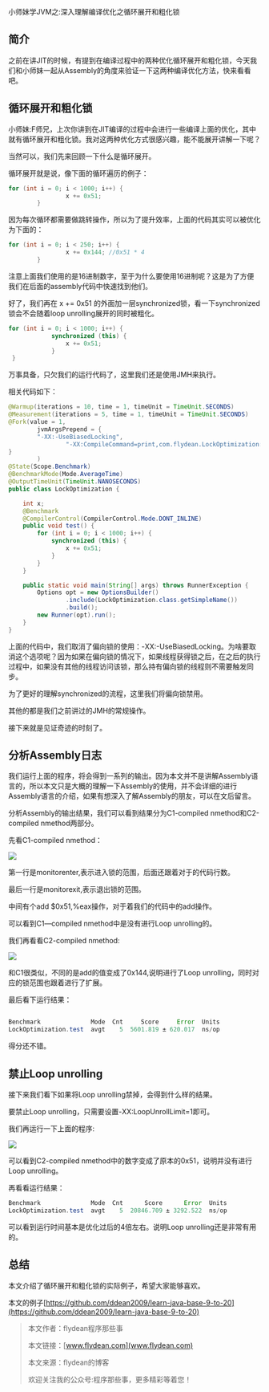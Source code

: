 小师妹学JVM之:深入理解编译优化之循环展开和粗化锁

## 简介

之前在讲JIT的时候，有提到在编译过程中的两种优化循环展开和粗化锁，今天我们和小师妹一起从Assembly的角度来验证一下这两种编译优化方法，快来看看吧。

## 循环展开和粗化锁

小师妹:F师兄，上次你讲到在JIT编译的过程中会进行一些编译上面的优化，其中就有循环展开和粗化锁。我对这两种优化方式很感兴趣，能不能展开讲解一下呢？

当然可以，我们先来回顾一下什么是循环展开。

循环展开就是说，像下面的循环遍历的例子：

~~~java
for (int i = 0; i < 1000; i++) {
                x += 0x51;
        }
~~~

因为每次循环都需要做跳转操作，所以为了提升效率，上面的代码其实可以被优化为下面的：

~~~java
for (int i = 0; i < 250; i++) {
                x += 0x144; //0x51 * 4
        }
~~~

注意上面我们使用的是16进制数字，至于为什么要使用16进制呢？这是为了方便我们在后面的assembly代码中快速找到他们。

好了，我们再在 x += 0x51 的外面加一层synchronized锁，看一下synchronized锁会不会随着loop unrolling展开的同时被粗化。

~~~java
for (int i = 0; i < 1000; i++) {
            synchronized (this) {
                x += 0x51;
            }
 }
~~~

万事具备，只欠我们的运行代码了，这里我们还是使用JMH来执行。

相关代码如下：

~~~java
@Warmup(iterations = 10, time = 1, timeUnit = TimeUnit.SECONDS)
@Measurement(iterations = 5, time = 1, timeUnit = TimeUnit.SECONDS)
@Fork(value = 1,
        jvmArgsPrepend = {
        "-XX:-UseBiasedLocking",
                "-XX:CompileCommand=print,com.flydean.LockOptimization::test"
}
        )
@State(Scope.Benchmark)
@BenchmarkMode(Mode.AverageTime)
@OutputTimeUnit(TimeUnit.NANOSECONDS)
public class LockOptimization {

    int x;
    @Benchmark
    @CompilerControl(CompilerControl.Mode.DONT_INLINE)
    public void test() {
        for (int i = 0; i < 1000; i++) {
            synchronized (this) {
                x += 0x51;
            }
        }
    }

    public static void main(String[] args) throws RunnerException {
        Options opt = new OptionsBuilder()
                .include(LockOptimization.class.getSimpleName())
                .build();
        new Runner(opt).run();
    }
}
~~~

上面的代码中，我们取消了偏向锁的使用：-XX:-UseBiasedLocking。为啥要取消这个选项呢？因为如果在偏向锁的情况下，如果线程获得锁之后，在之后的执行过程中，如果没有其他的线程访问该锁，那么持有偏向锁的线程则不需要触发同步。

为了更好的理解synchronized的流程，这里我们将偏向锁禁用。

其他的都是我们之前讲过的JMH的常规操作。

接下来就是见证奇迹的时刻了。

## 分析Assembly日志

我们运行上面的程序，将会得到一系列的输出。因为本文并不是讲解Assembly语言的，所以本文只是大概的理解一下Assembly的使用，并不会详细的进行Assembly语言的介绍，如果有想深入了解Assembly的朋友，可以在文后留言。

分析Assembly的输出结果，我们可以看到结果分为C1-compiled nmethod和C2-compiled nmethod两部分。

先看C1-compiled nmethod：

![](https://img-blog.csdnimg.cn/20200603231112541.png?x-oss-process=image/watermark,type_ZmFuZ3poZW5naGVpdGk,shadow_0,text_aHR0cDovL3d3dy5mbHlkZWFuLmNvbQ==,size_35,color_8F8F8F,t_70)

第一行是monitorenter,表示进入锁的范围，后面还跟着对于的代码行数。

最后一行是monitorexit,表示退出锁的范围。

中间有个add $0x51,%eax操作，对于着我们的代码中的add操作。

可以看到C1—compiled nmethod中是没有进行Loop unrolling的。

我们再看看C2-compiled nmethod:

![](https://img-blog.csdnimg.cn/20200603231506361.png?x-oss-process=image/watermark,type_ZmFuZ3poZW5naGVpdGk,shadow_0,text_aHR0cDovL3d3dy5mbHlkZWFuLmNvbQ==,size_35,color_8F8F8F,t_70)

和C1很类似，不同的是add的值变成了0x144,说明进行了Loop unrolling，同时对应的锁范围也跟着进行了扩展。

最后看下运行结果：

~~~java

Benchmark              Mode  Cnt     Score     Error  Units
LockOptimization.test  avgt    5  5601.819 ± 620.017  ns/op
~~~

得分还不错。

## 禁止Loop unrolling

接下来我们看下如果将Loop unrolling禁掉，会得到什么样的结果。

要禁止Loop unrolling，只需要设置-XX:LoopUnrollLimit=1即可。

我们再运行一下上面的程序:

![](https://img-blog.csdnimg.cn/20200603231931684.png?x-oss-process=image/watermark,type_ZmFuZ3poZW5naGVpdGk,shadow_0,text_aHR0cDovL3d3dy5mbHlkZWFuLmNvbQ==,size_35,color_8F8F8F,t_70)

可以看到C2-compiled nmethod中的数字变成了原本的0x51，说明并没有进行Loop unrolling。

再看看运行结果：

~~~java
Benchmark              Mode  Cnt      Score      Error  Units
LockOptimization.test  avgt    5  20846.709 ± 3292.522  ns/op
~~~

可以看到运行时间基本是优化过后的4倍左右。说明Loop unrolling还是非常有用的。

## 总结

本文介绍了循环展开和粗化锁的实际例子，希望大家能够喜欢。

本文的例子[https://github.com/ddean2009/learn-java-base-9-to-20](https://github.com/ddean2009/learn-java-base-9-to-20)

> 本文作者：flydean程序那些事
> 
> 本文链接：[www.flydean.com](www.flydean.com)
> 
> 本文来源：flydean的博客
> 
> 欢迎关注我的公众号:程序那些事，更多精彩等着您！




